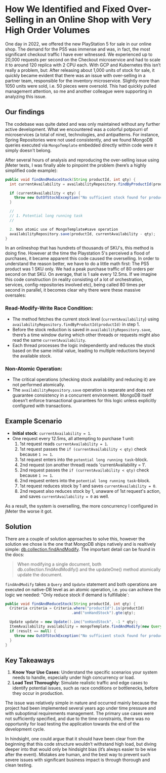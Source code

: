 # How We Identified and Fixed Over-Selling in an Online Shop with Very High Order Volumes

One day in 2022, we offered the new PlayStation 5 for sale in our online shop. The demand for the PS5 was immense and was, in fact, the most significant checkout traffic I have ever witnessed. We experienced up to 20,000 requests per second on the Checkout microservice and had to scale it to around 120 replica with 2 CPU each. With GCP and Kubernetes this isn’t really a problem, but: After releasing about 1,000 units of stock for sale, it quickly became evident that there was an issue with over-selling in a partner team, responsible for the inventory microservice. 
Slightly more than 1050 units were sold, i.e. 50 pieces were oversold. This had quickly pulled management attention, so me and another colleague were supporting in analyzing this issue.

## Our findings

The codebase was quite dated and was only maintained without any further active development. What we encountered was a colorful potpourri of microservices (a total of nine), technologies, and antipatterns. For instance, Spring Repositories were not used consistently, and we found MongoDB queries executed via `MongoTemplate` embedded directly within code were it simply doesn't belong.

After several hours of analysis and reproducing the over-selling issue using jMeter tests, I was finally able to pinpoint the problem (here’s a highly simplified code example):

```java
public void findAndReduceStock(String productId, int qty) {
  int currentAvailability = availabilityRepository.findByProductId(productId);

  if (currentAvailability < qty) {
    throw new OutOfStockException("No sufficient stock found for product " + productId);
  }

  //
  // 1. Potential long running task
  //

  2. Non atomic use of MongoTemplate#save operation
  availabilityRepository.save(productId, currentAvailability - qty);
}
```

In an onlineshop that has hundrets of thousands of SKU's, this method is doing fine. 
However at the time the Playstation 5's perceived a flood of purchases, it became apparent this code caused the overselling. In order to understand the reason better, we have to do a little math first: 
The PS5 product was 1 SKU only. We had a peak purchase traffic of 80 orders per second on that SKU. On average, that is 1 sale every 12.5ms. If we imagine this code construction (in reality consisting of a lot of 
orchestration, services, config-repositories involved etc), being called 80 times per second in parallel, it becomes clear why there were these massive oversales:

### Read-Modify-Write Race Condition:
- The method fetches the current stock level (`currentAvailability`) using `availabilityRepository.findByProductId(productId)` in step 1.
- Before the stock reduction is saved in `availabilityRepository.save`, there’s a time window during which other threads or requests might also read the same `currentAvailability`.
- Each thread processes the logic independently and reduces the stock based on the same initial value, leading to multiple reductions beyond the available stock.

### Non-Atomic Operation:
- The critical operations (checking stock availability and reducing it) are not performed atomically.
- The `availabilityRepository.save` operation is separate and does not guarantee consistency in a concurrent environment. MongoDB itself doesn’t enforce transactional guarantees for this logic unless explicitly configured with transactions.

## Example Scenario

- **Initial stock**: `currentAvailability = 1`.
- One request every 12.5ms, all attempting to purchase 1 unit:
  1. 1st request reads `currentAvailability = 1`.
  2. 1st request passes the `if (currentAvailability < qty)` check because `1 >= 1`.
  3. 1st request enters into the `potential long running task`-block.
  4. 2nd request (on another thread) reads 'currentAvailability = 1'.
  5. 2nd request passes the `if (currentAvailability < qty)` check because `1 >= 1`.
  6. 2nd request enters into the `potential long running task`-block.
  7. 1st request reduces stock by 1 and saves `currentAvailability = 0`.
  8. 2nd request also reduces stock by 1, unaware of 1st request's action, and saves `currentAvailability = 0` as well.

As a result, the system is overselling, the more concurrency I configured in jMeter the worse it got.

## Solution

There are a couple of solution approaches to solve this, however the solution we chose is the one that MongoDB ships natively and is realtively simple: [db.collection.findAndModify](https://www.mongodb.com/docs/manual/reference/method/db.collection.findAndModify/). The important detail can be found in the docs:

> When modifying a single document, both db.collection.findAndModify() and the updateOne() method atomically update the document.

`findAndModify` takes a `Query` and `Update` statement and both operations are executed on native-DB level as an atomic operation, i.e. you can achieve the logic we needed: "Only reduce stock if demand is fulfillable`:

```java
public void findAndReduceStock(String productId, int qty) {
  Criteria criteria = Criteria.where("productId").is(productId)
                              .and("onHandStock").gte(qty);

  Update update = new Update().inc("onHandStock", -1 * qty);
  ItemAvailability availability = mongoTemplate.findAndModify(new Query(criteria), update, ItemAvailability.class);
  if (result == null) {
    throw new OutOfStockException("No sufficient stock found for product " + productId);
  }
}
```

## Key Takeaways

1. **Know Your Use Cases**: Understand the specific scenarios your system needs to handle, especially under high concurrency or load.
2. **Load Test Thoroughly**: Simulate realistic traffic and edge cases to identify potential issues, such as race conditions or bottlenecks, before they occur in production.

The issue was relatively simple in nature and occurred mainly because the project had been implemented several years ago under time pressure and with suboptimal requirements management. The primary use cases were not sufficiently specified, and due to the time constraints, there was no opportunity for load testing the application towards the end of the development cycle. 

In hindsight, one could argue that it should have been clear from the beginning that this code structure wouldn’t withstand high load, but diving deeper into that would only be hindsight bias (it’s always easier to be wise after the event). Mistakes are human, and the best way to prevent such severe issues with significant business impact is through thorough and clean testing.




